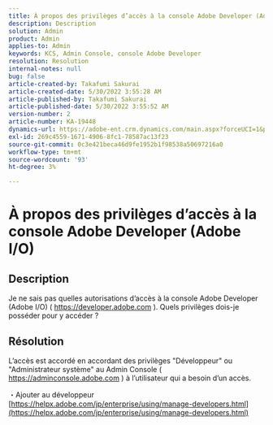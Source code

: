 ```yaml
---
title: À propos des privilèges d’accès à la console Adobe Developer (Adobe I/O)
description: Description
solution: Admin
product: Admin
applies-to: Admin
keywords: KCS, Admin Console, console Adobe Developer
resolution: Resolution
internal-notes: null
bug: false
article-created-by: Takafumi Sakurai
article-created-date: 5/30/2022 3:55:28 AM
article-published-by: Takafumi Sakurai
article-published-date: 5/30/2022 3:55:52 AM
version-number: 2
article-number: KA-19448
dynamics-url: https://adobe-ent.crm.dynamics.com/main.aspx?forceUCI=1&pagetype=entityrecord&etn=knowledgearticle&id=77708953-ccdf-ec11-bb3d-000d3a35188d
exl-id: 269c4559-1671-4906-8fc1-78587ac13f23
source-git-commit: 0c3e421beca46d9fe1952b1f98538a50697216a0
workflow-type: tm+mt
source-wordcount: '93'
ht-degree: 3%

---
```


# À propos des privilèges d’accès à la console Adobe Developer (Adobe I/O)

## Description

Je ne sais pas quelles autorisations d’accès à la console Adobe Developer (Adobe I/O) ( https://developer.adobe.com ). Quels privilèges dois-je posséder pour y accéder ?

## Résolution


L’accès est accordé en accordant des privilèges &quot;Développeur&quot; ou &quot;Administrateur système&quot; au Admin Console ( https://adminconsole.adobe.com ) à l’utilisateur qui a besoin d’un accès.

・Ajouter au développeur
[https://helpx.adobe.com/jp/enterprise/using/manage-developers.html](https://helpx.adobe.com/jp/enterprise/using/manage-developers.html)
